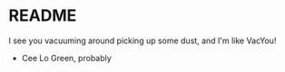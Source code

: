 # README

I see you vacuuming around picking up some dust,
and I'm like
VacYou!

- Cee Lo Green, probably
